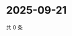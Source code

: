 # 2025-09-21

共 0 条

<!-- BEGIN ZHIHUQUESTIONS -->
<!-- 最后更新时间 Sun Sep 21 2025 03:07:11 GMT+0800 (China Standard Time) -->

<!-- END ZHIHUQUESTIONS -->
